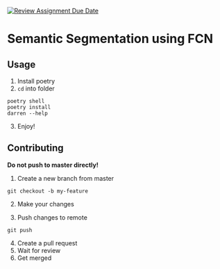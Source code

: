 [![Review Assignment Due Date](https://classroom.github.com/assets/deadline-readme-button-24ddc0f5d75046c5622901739e7c5dd533143b0c8e959d652212380cedb1ea36.svg)](https://classroom.github.com/a/y_ddFRCO)
# Semantic Segmentation using FCN


## Usage

1. Install poetry
2. `cd` into folder

```
poetry shell
poetry install
darren --help
```

3. Enjoy!

## Contributing

**Do not push to master directly!**

1. Create a new branch from master

```
git checkout -b my-feature
```
2. Make your changes

3. Push changes to remote
```
git push
```
4. Create a pull request
5. Wait for review
6. Get merged
